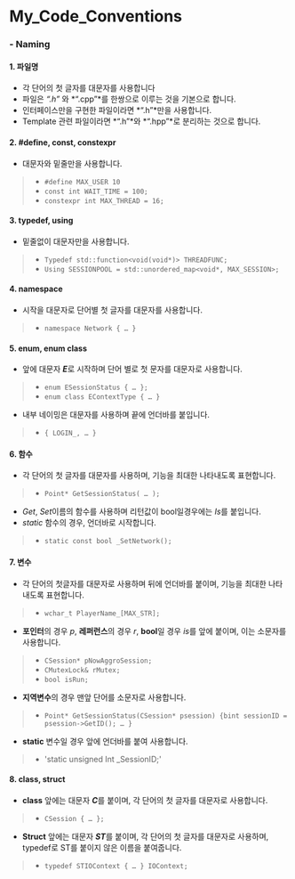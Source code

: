 # My_Code_Conventions

### - Naming

 #### 1.	**파일명**
   * 각 단어의 첫 글자를 대문자를 사용합니다
   *	파일은 *“.h”* 와 *“.cpp”*를 한쌍으로 이루는 것을 기본으로 합니다.
   *	인터페이스만을 구현한 파일이라면 *“.h”*만을 사용합니다.
   *	Template 관련 파일이라면 *“.h”*와 *“.hpp”*로 분리하는 것으로 합니다.

 #### 2.	**#define, const, constexpr**
 *	대문자와 밑줄만을 사용합니다.
>   +	`#define MAX_USER 10`
>   +	`const int WAIT_TIME = 100;`
>   +	`constexpr int MAX_THREAD = 16;`

 #### 3.	**typedef, using**
 *	밑줄없이 대문자만을 사용합니다.
>   +	`Typedef std::function<void(void*)> THREADFUNC;`
>   +	`Using SESSIONPOOL = std::unordered_map<void*, MAX_SESSION>;`

 #### 4.	**namespace**
 *	시작을 대문자로 단어별 첫 글자를 대문자를 사용합니다.
>   +	`namespace Network { … }`

 #### 5.	**enum, enum class**
 *	앞에 대문자 ***E***로 시작하며 단어 별로 첫 문자를 대문자로 사용합니다.
>   +	`enum ESessionStatus { … };`
>   +	`enum class EContextType { … }`
 *	내부 네이밍은 대문자를 사용하며 끝에 언더바를 붙입니다.
>   +	`{ LOGIN_, … } `

 #### 6.	함수
 *	각 단어의 첫 글자를 대문자를 사용하며, 기능을 최대한 나타내도록 표현합니다.
>   +	`Point* GetSessionStatus( … );`
 *	*Get*, *Set*이름의 함수를 사용하며 리턴값이 bool일경우에는 *Is*를 붙입니다.
 *	*static* 함수의 경우, 언더바로 시작합니다.
>   + `static const bool _SetNetwork();`

 #### 7.	변수
 *	각 단어의 첫글자를 대문자로 사용하며 뒤에 언더바를 붙이며, 기능을 최대한 나타내도록 표현합니다.
>   +	`wchar_t PlayerName_[MAX_STR];`
 *	**포인터**의 경우 *p*, **레퍼런스**의 경우 *r*, **bool**일 경우 *is*를 앞에 붙이며, 이는 소문자를 사용합니다.
>   +	`CSession* pNowAggroSession;`
>   +	`CMutexLock& rMutex;`
>   +	`bool isRun;`
 *	**지역변수**의 경우 맨앞 단어를 소문자로 사용합니다.
>   +	`Point* GetSessionStatus(CSession* psession) {bint sessionID = psession->GetID(); … }`
 *	**static** 변수일 경우 앞에 언더바를 붙여 사용합니다.
>   +	'static unsigned Int _SessionID;'

 #### 8.	class, struct
 *	**class** 앞에는 대문자 ***C***를 붙이며, 각 단어의 첫 글자를 대문자로 사용합니다.
>   +	`CSession { … };`
 *	**Struct** 앞에는 대문자 ***ST***를 붙이며, 각 단어의 첫 글자를 대문자로 사용하며, typedef로 ST를 붙이지 않은 이름을 붙여줍니다.
>   +	`typedef STIOContext { … } IOContext;`
